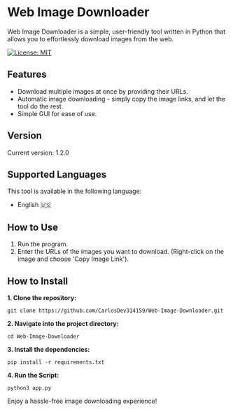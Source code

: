 # Web Image Downloader

Web Image Downloader is a simple, user-friendly tool written in Python that allows you to effortlessly download images from the web.

[![License: MIT](https://img.shields.io/badge/License-MIT-yellow.svg)](https://github.com/CarlosDev314159/Web-Image-Downloader/blob/main/LICENSE)

## Features

- Download multiple images at once by providing their URLs.
- Automatic image downloading - simply copy the image links, and let the tool do the rest.
- Simple GUI for ease of use.

## Version

Current version: 1.2.0

## Supported Languages

This tool is available in the following language:

- English 🇺🇸

## How to Use

1. Run the program.
2. Enter the URLs of the images you want to download. (Right-click on the image and choose 'Copy Image Link').

## How to Install
**1. Clone the repository:**
```
git clone https://github.com/CarlosDev314159/Web-Image-Downloader.git
```
**2. Navigate into the project directory:**
```
cd Web-Image-Downloader
```
**3. Install the dependencies:**
```
pip install -r requirements.txt
```
**4. Run the Script:**
```
python3 app.py
```


Enjoy a hassle-free image downloading experience!
